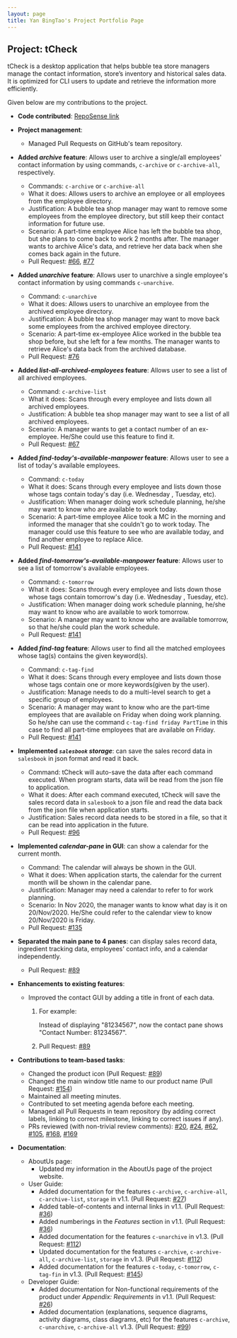 ```yaml
---
layout: page
title: Yan BingTao's Project Portfolio Page
---
```


## Project: tCheck

tCheck is a desktop application that helps bubble tea store managers manage the contact information, store’s
inventory and historical sales data. It is optimized for CLI users to update and retrieve the information more
efficiently.

Given below are my contributions to the project.
* **Code contributed**: [RepoSense link](https://nus-cs2103-ay2021s1.github.io/tp-dashboard/#breakdown=true&search=T12-2&sort=groupTitle&sortWithin=title&since=2020-08-14&timeframe=commit&mergegroup=&groupSelect=groupByRepos&checkedFileTypes=docs~functional-code~test-code~other)

* **Project management**:
  * Managed Pull Requests on GitHub's team repository.
  
* **Added _archive_ feature**: Allows user to archive a single/all employees' contact information by using
 commands, `c-archive` or `c-archive-all`, respectively.
  * Commands: `c-archive` or `c-archive-all`
  * What it does: Allows users to archive an employee or all employees from the employee directory.
  * Justification: A bubble tea shop manager may want to remove some employees from the employee directory, but still
   keep their contact information for future use.
  * Scenario: A part-time employee Alice has left the bubble tea shop, but she plans to come back to work 2 months
   after. The manager wants to archive Alice's data, and retrieve her data back when she comes back again in the future. 
  * Pull Request: [#66](https://github.com/AY2021S1-CS2103T-T12-2/tp/pull/66),
  [#77](https://github.com/AY2021S1-CS2103T-T12-2/tp/pull/77)
  
* **Added _unarchive_ feature**: Allows user to unarchive a single employee's contact information by using
 commands `c-unarchive`.
  * Command: `c-unarchive`
  * What it does: Allows users to unarchive an employee from the archived employee directory.
  * Justification: A bubble tea shop manager may want to move back some employees from the archived employee directory.
  * Scenario: A part-time ex-employee Alice worked in the bubble tea shop before, but she left for a few months.
  The manager wants to retrieve Alice's data back from the archived database. 
  * Pull Request: [#76](https://github.com/AY2021S1-CS2103T-T12-2/tp/pull/76)
  
* **Added _list-all-archived-employees_ feature**: Allows user to see a list of all archived employees.
  * Command: `c-archive-list`
  * What it does: Scans through every employee and lists down all archived employees.
  * Justification: A bubble tea shop manager may want to see a list of all archived employees.
  * Scenario: A manager wants to get a contact number of an ex-employee. He/She could use this feature to find it.
  * Pull Request: [#67](https://github.com/AY2021S1-CS2103T-T12-2/tp/pull/67)
  
* **Added _find-today's-available-manpower_ feature**: Allows user to see a list of today's available employees.
  * Command: `c-today`
  * What it does: Scans through every employee and lists down those whose tags contain today's day (i.e. Wednesday
  , Tuesday, etc).
  * Justification: When manager doing work schedule planning, he/she may want to know who are available to work today.
  * Scenario: A part-time employee Alice took a MC in the morning and informed the manager that she couldn't go to
   work today. The manager could use this feature to see who are available today, and find another employee to
   replace Alice.
  * Pull Request: [#141](https://github.com/AY2021S1-CS2103T-T12-2/tp/pull/141)
  
* **Added _find-tomorrow's-available-manpower_ feature**: Allows user to see a list of tomorrow's available employees.
  * Command: `c-tomorrow`
  * What it does: Scans through every employee and lists down those whose tags contain tomorrow's day (i.e. Wednesday
  , Tuesday, etc).
  * Justification: When manager doing work schedule planning, he/she may want to know who are available to work
   tomorrow.
  * Scenario: A manager may want to know who are available tomorrow, so that he/she could plan the work schedule.
  * Pull Request: [#141](https://github.com/AY2021S1-CS2103T-T12-2/tp/pull/141)

* **Added _find-tag_ feature**: Allows user to find all the matched employees whose tag(s) contains the given keyword(s).
  * Command: `c-tag-find`
  * What it does: Scans through every employee and lists down those whose tags contain one or more keywords(given by
   the user).
  * Justification: Manage needs to do a multi-level search to get a specific group of employees.
  * Scenario: A manager may want to know who are the part-time employees that are available on Friday when doing work
   planning. So he/she can use the command `c-tag-find friday PartTime` in this case to find all part-time employees
    that are available on Friday.  
  * Pull Request: [#141](https://github.com/AY2021S1-CS2103T-T12-2/tp/pull/141)
  
* **Implemented _`salesbook` storage_**: can save the sales record data in `salesbook` in json format and read it
 back.
  * Command: tCheck will auto-save the data after each command executed. When program starts, data will be read from
   the json file to application.
  * What it does: After each command executed, tCheck will save the sales record data in `salesbook` to a json file
   and read the data back from the json file when application starts.
  * Justification: Sales record data needs to be stored in a file, so that it can be read into application in the
   future.
  * Pull Request: [#96](https://github.com/AY2021S1-CS2103T-T12-2/tp/pull/96)
  
* **Implemented _calendar-pane_ in GUI**: can show a calendar for the current month.
  * Command: The calendar will always be shown in the GUI.
  * What it does: When application starts, the calendar for the current month will be shown in the calendar pane.
  * Justification: Manager may need a calendar to refer to for work planning.
  * Scenario: In Nov 2020, the manager wants to know what day is it on 20/Nov/2020. He/She could refer to the
   calendar view to know 20/Nov/2020 is Friday.
  * Pull Request: [#135](https://github.com/AY2021S1-CS2103T-T12-2/tp/pull/135)

* **Separated the main pane to 4 panes**: can display sales record data, ingredient tracking data,
 employees' contact info, and a calendar independently. 
  * Pull Request: [#89](https://github.com/AY2021S1-CS2103T-T12-2/tp/pull/89)

* **Enhancements to existing features**:
  * Improved the contact GUI by adding a title in front of each data.
  
    1. For example:
    
        Instead of displaying "81234567", now the contact pane shows "Contact Number: 81234567". 
        
    1. Pull Request: [#89](https://github.com/AY2021S1-CS2103T-T12-2/tp/pull/89)

* **Contributions to team-based tasks**:
    * Changed the product icon (Pull Request: [#89](https://github.com/AY2021S1-CS2103T-T12-2/tp/pull/154))
    * Changed the main window title name to our product name (Pull Request: [#154](https://github.com/AY2021S1-CS2103T-T12-2/tp/pull/89))
    * Maintained all meeting minutes.
    * Contributed to set meeting agenda before each meeting.
    * Managed all Pull Requests in team repository (by adding correct labels, linking to correct milestone, linking to
     correct issues if any).
    * PRs reviewed (with non-trivial review comments):
     [#20](https://github.com/AY2021S1-CS2103T-T12-2/tp/pull/20),
     [#24](https://github.com/AY2021S1-CS2103T-T12-2/tp/pull/24),
     [#62](https://github.com/AY2021S1-CS2103T-T12-2/tp/pull/62),
     [#105](https://github.com/AY2021S1-CS2103T-T12-2/tp/pull/105),
     [#168](https://github.com/AY2021S1-CS2103T-T12-2/tp/pull/168),
     [#169](https://github.com/AY2021S1-CS2103T-T12-2/tp/pull/169)
    
* **Documentation**:
  * AboutUs page:
    * Updated my information in the AboutUs page of the project website.
  * User Guide:
    * Added documentation for the features `c-archive`, `c-archive-all`, `c-archive-list`, `storage` in v1.1.
    (Pull Request: [#27](https://github.com/AY2021S1-CS2103T-T12-2/tp/pull/27))
    * Added table-of-contents and internal links in v1.1.
    (Pull Request: [#36](https://github.com/AY2021S1-CS2103T-T12-2/tp/pull/36))
    * Added numberings in the _Features_ section in v1.1.
    (Pull Request: [#36](https://github.com/AY2021S1-CS2103T-T12-2/tp/pull/36))
    * Added documentation for the features `c-unarchive` in v1.3.
    (Pull Request: [#112](https://github.com/AY2021S1-CS2103T-T12-2/tp/pull/112))
    * Updated documentation for the features `c-archive`, `c-archive-all`, `c-archive-list`, `storage` in v1.3.
    (Pull Request: [#112](https://github.com/AY2021S1-CS2103T-T12-2/tp/pull/112))
    * Added documentation for the features `c-today`, `c-tomorrow`, `c-tag-fin` in v1.3.
    (Pull Request: [#145](https://github.com/AY2021S1-CS2103T-T12-2/tp/pull/145))
  * Developer Guide:
    * Added documentation for Non-functional requirements of the product under _Appendix: Requirements_ in v1.1.
    (Pull Request: [#26](https://github.com/AY2021S1-CS2103T-T12-2/tp/pull/26))
    * Added documentation (explanations, sequence diagrams, activity diagrams, class diagrams, etc) for the features
    `c-archive`, `c-unarchive`, `c-archive-all` v1.3.
    (Pull Request: [#99](https://github.com/AY2021S1-CS2103T-T12-2/tp/pull/99))

